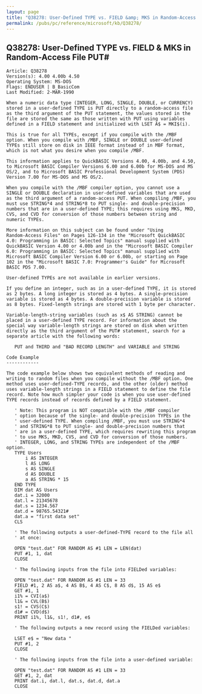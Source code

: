 ```yaml
---
layout: page
title: "Q38278: User-Defined TYPE vs. FIELD &amp; MKS in Random-Access File PUT#"
permalink: /pubs/pc/reference/microsoft/kb/Q38278/
---
```


## Q38278: User-Defined TYPE vs. FIELD &amp; MKS in Random-Access File PUT#

	Article: Q38278
	Version(s): 4.00 4.00b 4.50
	Operating System: MS-DOS
	Flags: ENDUSER | B_BasicCom
	Last Modified: 2-MAR-1990
	
	When a numeric data type (INTEGER, LONG, SINGLE, DOUBLE, or CURRENCY)
	stored in a user-defined TYPE is PUT directly to a random-access file
	as the third argument of the PUT statement, the values stored in the
	file are stored the same as those written with PUT using variables
	defined in a FIELD statement and initialized with LSET A$ = MKI$(i).
	
	This is true for all TYPEs, except if you compile with the /MBF
	option. When you compile with /MBF, SINGLE or DOUBLE user-defined
	TYPEs still store on disk in IEEE format instead of in MBF format,
	which is not what you desire when you compile /MBF.
	
	This information applies to QuickBASIC Versions 4.00, 4.00b, and 4.50,
	to Microsoft BASIC Compiler Versions 6.00 and 6.00b for MS-DOS and MS
	OS/2, and to Microsoft BASIC Professional Development System (PDS)
	Version 7.00 for MS-DOS and MS OS/2.
	
	When you compile with the /MBF compiler option, you cannot use a
	SINGLE or DOUBLE declaration in user-defined variables that are used
	as the third argument of a random-access PUT. When compiling /MBF, you
	must use STRING*4 and STRING*8 to PUT single- and double-precision
	numbers that are in a user-defined TYPE; this requires using MKS, MKD,
	CVS, and CVD for conversion of those numbers between string and
	numeric TYPEs.
	
	More information on this subject can be found under "Using
	Random-Access Files" on Pages 126-134 in the "Microsoft QuickBASIC
	4.0: Programming in BASIC: Selected Topics" manual supplied with
	QuickBASIC Version 4.00 or 4.00b and in the "Microsoft BASIC Compiler
	6.0: Programming in BASIC: Selected Topics" manual supplied with
	Microsoft BASIC Compiler Version 6.00 or 6.00b, or starting on Page
	102 in the "Microsoft BASIC 7.0: Programmer's Guide" for Microsoft
	BASIC PDS 7.00.
	
	User-defined TYPEs are not available in earlier versions.
	
	If you define an integer, such as in a user-defined TYPE, it is stored
	as 2 bytes. A long integer is stored as 4 bytes. A single-precision
	variable is stored as 4 bytes. A double-precision variable is stored
	as 8 bytes. Fixed-length strings are stored with 1 byte per character.
	
	Variable-length-string variables (such as x$ AS STRING) cannot be
	placed in a user-defined TYPE record. For information about the
	special way variable-length strings are stored on disk when written
	directly as the third argument of the PUT# statement, search for a
	separate article with the following words:
	
	   PUT and THIRD and "BAD RECORD LENGTH" and VARIABLE and STRING
	
	Code Example
	------------
	
	The code example below shows two equivalent methods of reading and
	writing to random files when you compile without the /MBF option. One
	method uses user-defined-TYPE records, and the other (older) method
	uses variable-length strings in a FIELD statement to define the file
	record. Note how much simpler your code is when you use user-defined
	TYPE records instead of records defined by a FIELD statement.
	
	   ' Note: This program is NOT compatible with the /MBF compiler
	   ' option because of the single- and double-precision TYPEs in the
	   ' user-defined TYPE. When compiling /MBF, you must use STRING*4
	   ' and STRING*8 to PUT single- and double-precision numbers that
	   ' are in a user-defined TYPE, which requires rewriting this program
	   ' to use MKS, MKD, CVS, and CVD for conversion of those numbers.
	   ' INTEGER, LONG, and STRING TYPEs are independent of the /MBF option.
	   TYPE Users
	       i AS INTEGER
	       l AS LONG
	       s AS SINGLE
	       d AS DOUBLE
	       a AS STRING * 15
	   END TYPE
	   DIM dat AS Users
	   dat.i = 32000
	   dat.l = 21345678
	   dat.s = 1234.567
	   dat.d = 98765.54321#
	   dat.a = "first data set"
	   CLS
	
	   ' The following outputs a user-defined-TYPE record to the file all
	   ' at once:
	
	   OPEN "test.dat" FOR RANDOM AS #1 LEN = LEN(dat)
	   PUT #1, 1, dat
	   CLOSE
	
	   ' The following inputs from the file into FIELDed variables:
	
	   OPEN "test.dat" FOR RANDOM AS #1 LEN = 33
	   FIELD #1, 2 AS a$, 4 AS B$, 4 AS C$, 8 AS d$, 15 AS e$
	   GET #1, 1
	   i1% = CVI(a$)
	   l1& = CVL(B$)
	   s1! = CVS(C$)
	   d1# = CVD(d$)
	   PRINT i1%, l1&, s1!, d1#, e$
	
	   ' The following outputs a new record using the FIELDed variables:
	
	   LSET e$ = "New data "
	   PUT #1, 2
	   CLOSE
	
	   ' The following inputs from the file into a user-defined variable:
	
	   OPEN "test.dat" FOR RANDOM AS #1 LEN = 33
	   GET #1, 2, dat
	   PRINT dat.i, dat.l, dat.s, dat.d, dat.a
	   CLOSE
